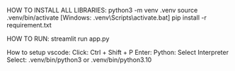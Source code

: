 
HOW TO INSTALL ALL LIBRARIES:
python3 -m venv .venv
source .venv/bin/activate [Windows: .venv\Scripts\activate.bat]
pip install -r requirement.txt

HOW TO RUN:
streamlit run app.py

How to setup vscode:
Click: Ctrl + Shift + P
Enter: Python: Select Interpreter
Select: .venv/bin/python3 or .venv/bin/python3.10


